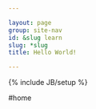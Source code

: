 ```yaml
---

layout: page
group: site-nav
id: &slug learn
slug: *slug
title: Hello World!

---
```

{% include JB/setup %}

#home

